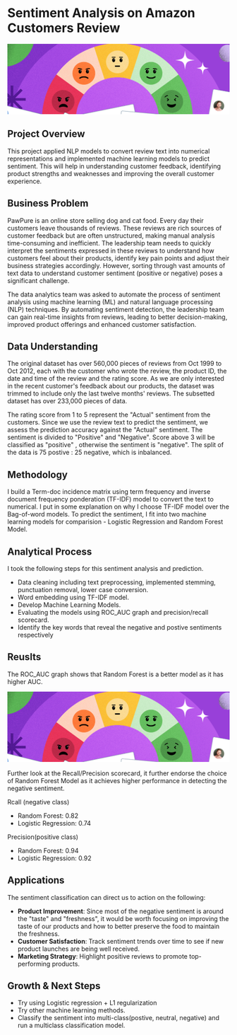 # Sentiment Analysis on Amazon Customers Review

![read-me-banner-cropped-img](./images/read_me_banner_cropped.PNG)

## Project Overview
This project applied NLP models to convert review text into numerical representations and implemented machine learning models to predict sentiment. This will help in understanding customer feedback, identifying product strengths and weaknesses and improving the overall customer experience. 

## Business Problem
PawPure is an online store selling dog and cat food. Every day their customers leave thousands of reviews. These reviews are rich sources of customer feedback but are often unstructured, making manual analysis time-consuming and inefficient. The leadership team needs to quickly interpret the sentiments expressed in these reviews to understand how customers feel about their products, identify key pain points and adjust their business strategies accordingly. However, sorting through vast amounts of text data to understand customer sentiment (positive or negative) poses a significant challenge. 

The data analytics team was asked to automate the process of sentiment analysis using machine learning (ML) and natural language processing (NLP) techniques. By automating sentiment detection, the leadership team can gain real-time insights from reviews, leading to better decision-making, improved product offerings and enhanced customer satisfaction.

## Data Understanding
The original dataset has over 560,000 pieces of reviews from Oct 1999 to Oct 2012, each with the customer who wrote the review, the product ID, the date and time of the review and the rating score. As we are only interested in the recent customer's feedback about our products, the dataset was trimmed to include only the last twelve months' reviews. The subsetted dataset has over 233,000 pieces of data.

The rating score from 1 to 5 represent the "Actual" sentiment from the customers. Since we use the review text to predict the sentiment, we assess the prediction accuracy against the "Actual" sentiment. The sentiment is divided to "Positive" and "Negative". Score above 3 will be classified as "positive" , otherwise the sentiment is "negative". The split of the data is 75 postive : 25 negative, which is inbalanced. 

## Methodology
I build a Term-doc incidence matrix using term frequency and inverse document frequency ponderation (TF-IDF) model to convert the text to numerical. I put in some explanation on why I choose TF-IDF model over the Bag-of-word models. To predict the sentiment, I fit into two machine learning models for comparision - Logistic Regression and Random Forest Model. 

## Analytical Process
I took the following steps for this sentiment analysis and prediction.

 * Data cleaning including text preprocessing, implemented stemming, punctuation removal, lower case conversion.
 * Word embedding using TF-IDF model.
 * Develop Machine Learning Models.
 * Evaluating the models using ROC_AUC graph and precision/recall scorecard.
 * Identify the key words that reveal the negative and postive sentiments respectively

## Reuslts

The ROC_AUC graph shows that Random Forest is a better model as it has higher AUC.

![read-me-banner-cropped-img](./images/read_me_banner_cropped.PNG)

Further look at the Recall/Precision scorecard, it further endorse the choice of Random Forest Model as it achieves higher performance in detecting the negative sentiment.

Rcall (negative class)
* Random Forest: 0.82
* Logistic Regression: 0.74

Precision(positive class)
* Random Forest: 0.94
* Logistic Regression: 0.92
  
## Applications

The sentiment classification can direct us to action on the following: 

* **Product Improvement**: Since most of the negative sentiment is around the "taste" and "freshness", it would be worth focusing on improving the taste of our products and how to better preserve the food to maintain the freshness.
* **Customer Satisfaction**: Track sentiment trends over time to see if new product launches are being well received.
* **Marketing Strategy**: Highlight positive reviews to promote top-performing products.

## Growth & Next Steps
* Try using Logistic regression + L1 regularization
* Try other machine learning methods.
* Classify the sentiment into multi-class(postive, neutral, negative) and run a multiclass classification model.

